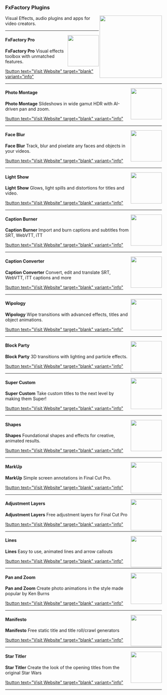 ### FxFactory Plugins

<img src="https://fcp.cafe/static/fxfactory.png" align="right" style="height:200px !important; width:200px !important; " />

Visual Effects, audio plugins and apps for video creators.

---

<img src="https://fcp.cafe/static/fxfactorypro.jpg" align="right" style="height:100px !important; width:100px !important; " />

#### FxFactory Pro

**FxFactory Pro** Visual effects toolbox with unmatched features.

[!button text="Visit Website" target="blank" variant="info"](https://fxfactory.com/info/fxfactorypro/)

---

<img src="https://fcp.cafe/static/photomontage.png" align="right" style="height:100px !important; width:100px !important; " />

#### Photo Montage

**Photo Montage** Slideshows in wide gamut HDR with AI-driven pan and zoom.

[!button text="Visit Website" target="blank" variant="info"](https://fxfactory.com/info/photomontage3/)

---

<img src="https://fcp.cafe/static/faceblur.jpg" align="right" style="height:100px !important; width:100px !important; " />

#### Face Blur

**Face Blur** Track, blur and pixelate any faces and objects in your videos.

[!button text="Visit Website" target="blank" variant="info"](https://fxfactory.com/info/faceblur2/)

---

<img src="https://fcp.cafe/static/lightshow.jpg" align="right" style="height:100px !important; width:100px !important; " />

#### Light Show

**Light Show** Glows, light spills and distortions for titles and video.

[!button text="Visit Website" target="blank" variant="info"](https://fxfactory.com/info/lightshow/)

---

<img src="https://fcp.cafe/static/captionburner.jpg" align="right" style="height:100px !important; width:100px !important; " />

#### Caption Burner

**Caption Burner** Import and burn captions and subtitles from SRT, WebVTT, iTT

[!button text="Visit Website" target="blank" variant="info"](https://fxfactory.com/info/captionburner/)

---

<img src="https://fcp.cafe/static/captionconverter.jpg" align="right" style="height:100px !important; width:100px !important; " />

#### Caption Converter

**Caption Converter** Convert, edit and translate SRT, WebVTT, iTT captions and more

[!button text="Visit Website" target="blank" variant="info"](https://fxfactory.com/info/captionconverter/)

---

<img src="https://fcp.cafe/static/wipology.jpg" align="right" style="height:100px !important; width:100px !important; " />

#### Wipology

**Wipology** Wipe transitions with advanced effects, titles and object animations.

[!button text="Visit Website" target="blank" variant="info"](https://fxfactory.com/info/wipology/)

---

<img src="https://fcp.cafe/static/blockparty.jpg" align="right" style="height:100px !important; width:100px !important; " />

#### Block Party

**Block Party** 3D transitions with lighting and particle effects.

[!button text="Visit Website" target="blank" variant="info"](https://fxfactory.com/info/blockparty/)

---

<img src="https://fcp.cafe/static/supercustom.png" align="right" style="height:100px !important; width:100px !important; " />

#### Super Custom

**Super Custom** Take custom titles to the next level by making them Super!

[!button text="Visit Website" target="blank" variant="info"](https://fxfactory.com/info/supercustom/)

---

<img src="https://fcp.cafe/static/shapes.png" align="right" style="height:100px !important; width:100px !important; " />

#### Shapes

**Shapes** Foundational shapes and effects for creative, animated results.

[!button text="Visit Website" target="blank" variant="info"](https://fxfactory.com/info/shapes/)

---

<img src="https://fcp.cafe/static/markup.png" align="right" style="height:100px !important; width:100px !important; " />

#### MarkUp

**MarkUp** Simple screen annotations in Final Cut Pro.

[!button text="Visit Website" target="blank" variant="info"](https://fxfactory.com/info/markup/)

---

<img src="https://fcp.cafe/static/adjustmentlayers.png" align="right" style="height:100px !important; width:100px !important; " />

#### Adjustment Layers

**Adjustment Layers** Free adjustment layers for Final Cut Pro

[!button text="Visit Website" target="blank" variant="info"](https://fxfactory.com/info/adjustmentlayers/)

---

<img src="https://fcp.cafe/static/lines.png" align="right" style="height:100px !important; width:100px !important; " />

#### Lines

**Lines** Easy to use, animated lines and arrow callouts

[!button text="Visit Website" target="blank" variant="info"](https://fxfactory.com/info/lines2/)

---

<img src="https://fcp.cafe/static/panandzoom.jpg" align="right" style="height:100px !important; width:100px !important; " />

#### Pan and Zoom

**Pan and Zoom** Create photo animations in the style made popular by Ken Burns

[!button text="Visit Website" target="blank" variant="info"](https://fxfactory.com/info/panandzoom/)

---

<img src="https://fcp.cafe/static/manifesto.jpg" align="right" style="height:100px !important; width:100px !important; " />

#### Manifesto

**Manifesto** Free static title and title roll/crawl generators

[!button text="Visit Website" target="blank" variant="info"](https://fxfactory.com/info/manifesto/)

---

<img src="https://fcp.cafe/static/startitler.png" align="right" style="height:100px !important; width:100px !important; " />

#### Star Titler

**Star Titler** Create the look of the opening titles from the original Star Wars

[!button text="Visit Website" target="blank" variant="info"](https://fxfactory.com/info/startitler/)

---
